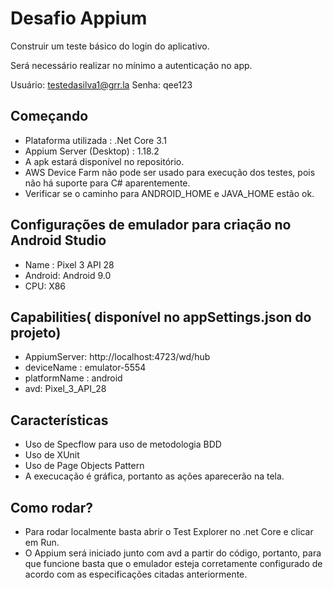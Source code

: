 # Desafio Appium

Construir um teste básico do login do aplicativo.

Será necessário realizar no mínimo a autenticação no app.

Usuário: testedasilva1@grr.la
Senha: qee123

## Começando

* Plataforma utilizada : .Net Core 3.1
* Appium Server (Desktop) : 1.18.2 
* A apk estará disponível no repositório.
* AWS Device Farm não pode ser usado para execução dos testes, pois não há suporte para C# aparentemente.
* Verificar se o caminho para ANDROID_HOME e JAVA_HOME estão ok.

## Configurações de emulador para criação no Android Studio

* Name : Pixel 3 API 28
* Android: Android 9.0
* CPU: X86

## Capabilities( disponível no appSettings.json do projeto)

* AppiumServer: http://localhost:4723/wd/hub
* deviceName : emulator-5554
* platformName : android
* avd: Pixel_3_API_28

## Características

* Uso de Specflow para uso de metodologia BDD
* Uso de XUnit
* Uso de Page Objects Pattern
* A execucação é gráfica, portanto as ações aparecerão na tela.


## Como rodar?

* Para rodar localmente basta abrir o Test Explorer no .net Core e clicar em Run.
* O Appium será iniciado junto com avd a partir do código, portanto, para que funcione basta que o emulador esteja corretamente configurado de acordo com as especificações citadas anteriormente.


